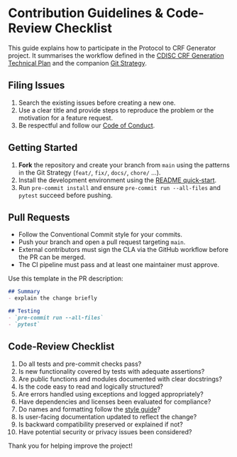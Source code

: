 # Contribution Guidelines & Code-Review Checklist

This guide explains how to participate in the Protocol to CRF Generator project. It summarises the workflow defined in the [CDISC CRF Generation Technical Plan](../../CDISC%20CRF%20Generation%20Technical%20Plan_.md) and the companion [Git Strategy](../2_Branching%20+%20Version%20Control%20Strategy/git-strategy.md).

## Filing Issues

1. Search the existing issues before creating a new one.
2. Use a clear title and provide steps to reproduce the problem or the motivation for a feature request.
3. Be respectful and follow our [Code of Conduct](../../CODE_OF_CONDUCT.md).

## Getting Started

1. **Fork** the repository and create your branch from `main` using the patterns in the Git Strategy (`feat/`, `fix/`, `docs/`, `chore/` …).
2. Install the development environment using the [README quick‑start](../1_Repository%20README%20%26%20Quick-Start%20Guide/README.md).
3. Run `pre-commit install` and ensure `pre-commit run --all-files` and `pytest` succeed before pushing.

## Pull Requests

- Follow the Conventional Commit style for your commits.
- Push your branch and open a pull request targeting `main`.
- External contributors must sign the CLA via the GitHub workflow before the PR can be merged.
- The CI pipeline must pass and at least one maintainer must approve.

Use this template in the PR description:

```markdown
## Summary
- explain the change briefly

## Testing
- `pre-commit run --all-files`
- `pytest`
```

## Code-Review Checklist

1. Do all tests and pre-commit checks pass?
2. Is new functionality covered by tests with adequate assertions?
3. Are public functions and modules documented with clear docstrings?
4. Is the code easy to read and logically structured?
5. Are errors handled using exceptions and logged appropriately?
6. Have dependencies and licenses been evaluated for compliance?
7. Do names and formatting follow the [style guide](../../5_Quality%20%26%20Ops/2_Coding%20Standards%20+%20Style%20Guide/style-guide-python.md)?
8. Is user-facing documentation updated to reflect the change?
9. Is backward compatibility preserved or explained if not?
10. Have potential security or privacy issues been considered?

Thank you for helping improve the project!
